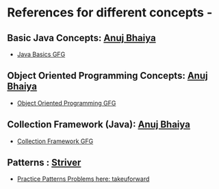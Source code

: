 # References for different concepts -

## Basic Java Concepts: [Anuj Bhaiya](https://youtu.be/aQatrXw0njs?si=HYvmSzzTXwtquBAM)

- [Java Basics GFG](https://www.geeksforgeeks.org/java-basic-syntax/?ref=lbp)

## Object Oriented Programming Concepts: [Anuj Bhaiya](https://youtu.be/a199KZGMNxk?si=4iJBZUEwaXBTmjQG)

- [Object Oriented Programming GFG](https://www.geeksforgeeks.org/object-oriented-programming-oops-concept-in-java/?ref=lbp)

## Collection Framework (Java): [Anuj Bhaiya](https://youtu.be/rzA7UJ-hQn4?si=ykBPhgkdgdu3ex5N)

- [Collection Framework GFG](https://www.geeksforgeeks.org/java-collection-tutorial/?ref=lbp)

## Patterns : [Striver](https://youtu.be/tNm_NNSB3_w)

- [Practice Patterns Problems here: takeuforward](https://takeuforward.org/strivers-a2z-dsa-course/must-do-pattern-problems-before-starting-dsa/)
